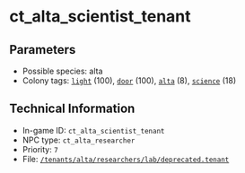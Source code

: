 # ct_alta_scientist_tenant

## Parameters

- Possible species: alta
- Colony tags: [`light`](https://ceterai.github.io/MyEnternia/Wiki/Tags/Light) (100), [`door`](https://ceterai.github.io/MyEnternia/Wiki/Tags/Door) (100), [`alta`](https://ceterai.github.io/MyEnternia/Wiki/Tags/Alta) (8), [`science`](https://ceterai.github.io/MyEnternia/Wiki/Tags/Science) (18)

## Technical Information

- In-game ID: `ct_alta_scientist_tenant`
- NPC type: `ct_alta_researcher`
- Priority: `7`
- File: [`/tenants/alta/researchers/lab/deprecated.tenant`](https://github.com/Ceterai/Enternia/blob/main/tenants/alta/researchers/lab/deprecated.tenant)

